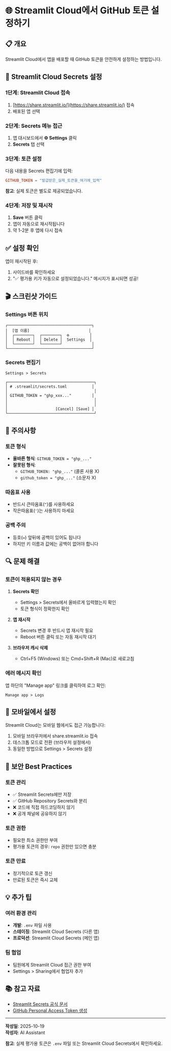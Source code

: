 # 🌐 Streamlit Cloud에서 GitHub 토큰 설정하기

## 📋 개요
Streamlit Cloud에서 앱을 배포할 때 GitHub 토큰을 안전하게 설정하는 방법입니다.

## 🔑 Streamlit Cloud Secrets 설정

### 1단계: Streamlit Cloud 접속
1. [https://share.streamlit.io/](https://share.streamlit.io/) 접속
2. 배포된 앱 선택

### 2단계: Secrets 메뉴 접근
1. 앱 대시보드에서 **⚙️ Settings** 클릭
2. **Secrets** 탭 선택

### 3단계: 토큰 설정
다음 내용을 Secrets 편집기에 입력:

```toml
GITHUB_TOKEN = "발급받은_실제_토큰을_여기에_입력"
```

**참고**: 실제 토큰은 별도로 제공되었습니다.

### 4단계: 저장 및 재시작
1. **Save** 버튼 클릭
2. 앱이 자동으로 재시작됩니다
3. 약 1-2분 후 앱에 다시 접속

## ✅ 설정 확인

앱이 재시작된 후:
1. 사이드바를 확인하세요
2. "✅ 평가용 키가 자동으로 설정되었습니다." 메시지가 표시되면 성공!

## 🎬 스크린샷 가이드

### Settings 버튼 위치
```
┌─────────────────────────────────────┐
│  [앱 이름]                          │
│  ┌────────┐  ┌────────┐  ⚙️         │
│  │ Reboot │  │ Delete │  Settings  │
│  └────────┘  └────────┘             │
└─────────────────────────────────────┘
```

### Secrets 편집기
```
Settings > Secrets

┌──────────────────────────────────────┐
│ # .streamlit/secrets.toml           │
│                                      │
│ GITHUB_TOKEN = "ghp_xxx..."         │
│                                      │
│                                      │
│                     [Cancel] [Save] │
└──────────────────────────────────────┘
```

## 🚨 주의사항

### 토큰 형식
- **올바른 형식**: `GITHUB_TOKEN = "ghp_..."`
- **잘못된 형식**: 
  - `GITHUB_TOKEN: "ghp_..."` (콜론 사용 X)
  - `github_token = "ghp_..."` (소문자 X)

### 따옴표 사용
- 반드시 큰따옴표(`"`)를 사용하세요
- 작은따옴표(`'`)는 사용하지 마세요

### 공백 주의
- 등호(`=`) 앞뒤에 공백이 있어도 됩니다
- 하지만 키 이름과 값에는 공백이 없어야 합니다

## 🔍 문제 해결

### 토큰이 적용되지 않는 경우
1. **Secrets 확인**
   - Settings > Secrets에서 올바르게 입력했는지 확인
   - 토큰 형식이 정확한지 확인

2. **앱 재시작**
   - Secrets 변경 후 반드시 앱 재시작 필요
   - Reboot 버튼 클릭 또는 자동 재시작 대기

3. **브라우저 캐시 삭제**
   - Ctrl+F5 (Windows) 또는 Cmd+Shift+R (Mac)로 새로고침

### 에러 메시지 확인
앱 하단의 "Manage app" 링크를 클릭하여 로그 확인:
```
Manage app > Logs
```

## 📱 모바일에서 설정

Streamlit Cloud는 모바일 웹에서도 접근 가능합니다:
1. 모바일 브라우저에서 share.streamlit.io 접속
2. 데스크톱 모드로 전환 (브라우저 설정에서)
3. 동일한 방법으로 Settings > Secrets 설정

## 🔐 보안 Best Practices

### 토큰 관리
- ✅ Streamlit Secrets에만 저장
- ✅ GitHub Repository Secrets와 분리
- ❌ 코드에 직접 하드코딩하지 않기
- ❌ 공개 채널에 공유하지 않기

### 토큰 권한
- 필요한 최소 권한만 부여
- 평가용 토큰의 경우: `repo` 권한만 있으면 충분

### 토큰 만료
- 정기적으로 토큰 갱신
- 만료된 토큰은 즉시 교체

## 💡 추가 팁

### 여러 환경 관리
- **개발**: `.env` 파일 사용
- **스테이징**: Streamlit Cloud Secrets (다른 앱)
- **프로덕션**: Streamlit Cloud Secrets (메인 앱)

### 팀 협업
- 팀원에게 Streamlit Cloud 접근 권한 부여
- Settings > Sharing에서 협업자 추가

## 📚 참고 자료

- [Streamlit Secrets 공식 문서](https://docs.streamlit.io/streamlit-community-cloud/deploy-your-app/secrets-management)
- [GitHub Personal Access Token 생성](https://github.com/settings/tokens)

---

**작성일**: 2025-10-19  
**작성자**: AI Assistant

**참고**: 실제 평가용 토큰은 `.env` 파일 또는 Streamlit Cloud Secrets에서 확인하세요.
